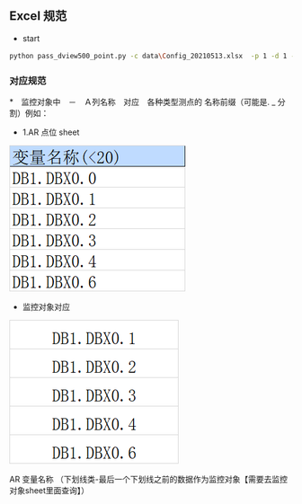 ## Excel 规范 

* start

```bash
python pass_dview500_point.py -c data\Config_20210513.xlsx  -p 1 -d 1 -t 1
```


### 对应规范 



*　监控对象中　－　Ａ列名称　对应　各种类型测点的 名称前缀（可能是. _ 分割）例如：

* 1.AR 点位 sheet 

![img.png](img.png)

* 监控对象对应

![img_1.png](img_1.png)



AR 变量名称 （下划线类-最后一个下划线之前的数据作为监控对象【需要去监控对象sheet里面查询】）